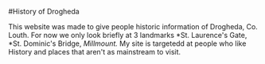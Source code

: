 #History of Drogheda

This website was made to give people historic information of Drogheda, Co. Louth. 
For now we only look briefly at 3 landmarks *St. Laurence's Gate, *St. Dominic's Bridge, *Millmount.*
My site is targetedd at people who like History and places that aren't as mainstream to visit.
